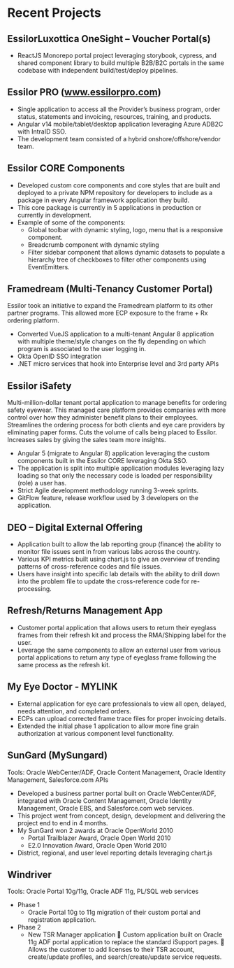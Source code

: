 # Recent Projects

## EssilorLuxottica OneSight – Voucher Portal(s)
- ReactJS Monorepo portal project leveraging storybook, cypress, and shared component library to build multiple B2B/B2C portals in the same codebase with independent build/test/deploy pipelines. 

## Essilor PRO (www.essilorpro.com)
- Single application to access all the Provider’s business program, order status, statements and invoicing, resources, training, and products.
- Angular v14 mobile/tablet/desktop application leveraging Azure ADB2C with IntraID SSO.
- The development team consisted of a hybrid onshore/offshore/vendor team.

## Essilor CORE Components
- Developed custom core components and core styles that are built and deployed to a private NPM repository for developers to include as a package in every Angular framework application they build. 
- This core package is currently in 5 applications in production or currently in development.
- Example of some of the components:
	- Global toolbar with dynamic styling, logo, menu that is a responsive component.
	- Breadcrumb component with dynamic styling
	- Filter sidebar component that allows dynamic datasets to populate a hierarchy tree of checkboxes to filter other components using EventEmitters.

## Framedream (Multi-Tenancy Customer Portal)
Essilor took an initiative to expand the Framedream platform to its other partner programs. This allowed more ECP exposure to the frame + Rx ordering platform.

- Converted VueJS application to a multi-tenant Angular 8 application with multiple theme/style changes on the fly depending on which program is associated to the user logging in.
- Okta OpenID SSO integration
- .NET micro services that hook into Enterprise level and 3rd party APIs

## Essilor iSafety

Multi-million-dollar tenant portal application to manage benefits for ordering safety eyewear. This managed care platform provides companies with more control over how they administer benefit plans to their employees. Streamlines the ordering process for both clients and eye care providers by eliminating paper forms. Cuts the volume of calls being placed to Essilor. Increases sales by giving the sales team more insights.

- Angular 5 (migrate to Angular 8) application leveraging the custom components built in the Essilor CORE leveraging Okta SSO.
- The application is split into multiple application modules leveraging lazy loading so that only the necessary code is loaded per responsibility (role) a user has.
- Strict Agile development methodology running 3-week sprints.
- GitFlow feature, release workflow used by 3 developers on the application.

## DEO – Digital External Offering
- Application built to allow the lab reporting group (finance) the ability to monitor file issues sent in from various labs across the country.
- Various KPI metrics built using chart.js to give an overview of trending patterns of cross-reference codes and file issues.
- Users have insight into specific lab details with the ability to drill down into the problem file to update the cross-reference code for re-processing.

## Refresh/Returns Management App
- Customer portal application that allows users to return their eyeglass frames from their refresh kit and process the RMA/Shipping label for the user.
- Leverage the same components to allow an external user from various portal applications to return any type of eyeglass frame following the same process as the refresh kit.

## My Eye Doctor - MYLINK
- External application for eye care professionals to view all open, delayed, needs attention, and completed orders.
- ECPs can upload corrected frame trace files for proper invoicing details.
- Extended the initial phase 1 application to allow more fine grain authorization at various component level functionality.

## SunGard (MySungard) 
Tools: Oracle WebCenter/ADF, Oracle Content Management, Oracle Identity Management, Salesforce.com APIs

- Developed a business partner portal built on Oracle WebCenter/ADF, integrated with Oracle Content Management, Oracle Identity Management, Oracle EBS, and Salesforce.com web services.
- This project went from concept, design, development and delivering the project end to end in 4 months.
- My SunGard won 2 awards at Oracle OpenWorld 2010
	- Portal Trailblazer Award, Oracle Open World 2010
	- E2.0 Innovation Award, Oracle Open World 2010
- District, regional, and user level reporting details leveraging chart.js 

## Windriver

Tools: Oracle Portal 10g/11g, Oracle ADF 11g, PL/SQL web services

- Phase 1
	- Oracle Portal 10g to 11g migration of their custom portal and registration application.
- Phase 2
	- New TSR Manager application
	Custom application built on Oracle 11g ADF portal application to replace the standard iSupport pages.
	Allows the customer to add licenses to their TSR account, create/update profiles, and search/create/update service requests.
